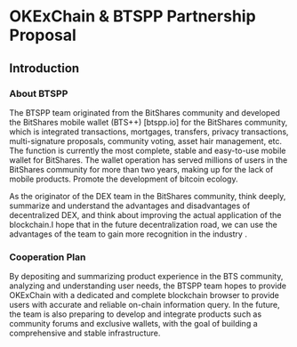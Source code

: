 # OKExChain & BTSPP Partnership Proposal

## Introduction


### About BTSPP

The BTSPP team originated from the BitShares community and developed the BitShares mobile wallet (BTS++) [btspp.io] for the BitShares community, which is integrated transactions, mortgages, transfers, privacy transactions, multi-signature proposals, community voting, asset hair management, etc. The function is currently the most complete, stable and easy-to-use mobile wallet for BitShares. The wallet operation has served millions of users in the BitShares community for more than two years, making up for the lack of mobile products. Promote the development of bitcoin ecology.

As the originator of the DEX team in the BitShares community, think deeply, summarize and understand the advantages and disadvantages of decentralized DEX, and think about improving the actual application of the blockchain.I hope that in the future decentralization road, we can use the advantages of the team to gain more recognition in the industry .

### Cooperation Plan

By depositing and summarizing product experience in the BTS community, analyzing and understanding user needs, the BTSPP team hopes to provide OKExChain with a dedicated and complete blockchain browser to provide users with accurate and reliable on-chain information query.
In the future, the team is also preparing to develop and integrate products such as community forums and exclusive wallets, with the goal of building a comprehensive and stable infrastructure.